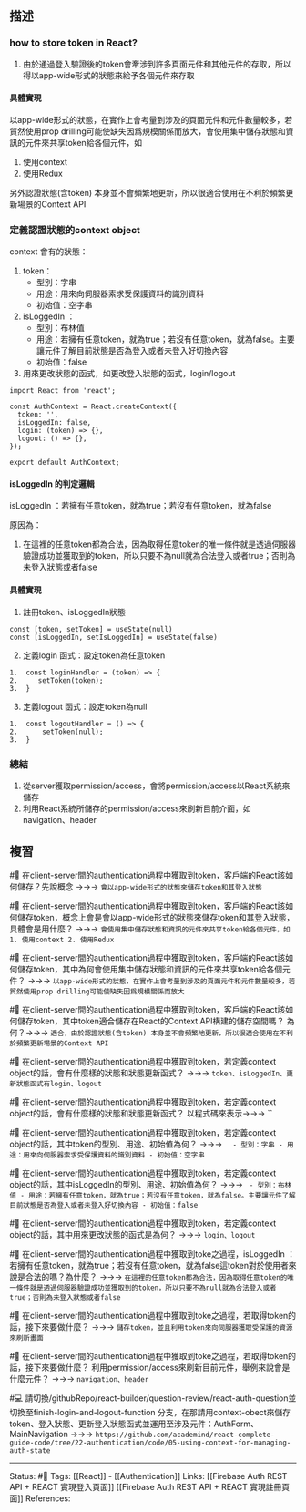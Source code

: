 ## 描述

### how to store token in React?

1. 由於通過登入驗證後的token會牽涉到許多頁面元件和其他元件的存取，所以得以app-wide形式的狀態來給予各個元件來存取


#### 具體實現
以app-wide形式的狀態，在實作上會考量到涉及的頁面元件和元件數量較多，若貿然使用prop drilling可能使缺失因爲規模關係而放大，會使用集中儲存狀態和資訊的元件來共享token給各個元件，如
1. 使用context
2. 使用Redux

另外認證狀態(含token) 本身並不會頻繁地更新，所以很適合使用在不利於頻繁更新場景的Context API


### 定義認證狀態的context object

context 會有的狀態：
1. token：
	- 型別：字串
	- 用途：用來向伺服器索求受保護資料的識別資料
	- 初始值：空字串
2. isLoggedIn ：
	- 型別：布林值
	- 用途：若擁有任意token，就為true；若沒有任意token，就為false。主要讓元件了解目前狀態是否為登入或者未登入好切換內容
	- 初始值：false
3. 用來更改狀態的函式，如更改登入狀態的函式，login/logout

```
import React from 'react';

const AuthContext = React.createContext({
  token: '',
  isLoggedIn: false,
  login: (token) => {},
  logout: () => {},
});

export default AuthContext;
```


#### isLoggedIn 的判定邏輯

isLoggedIn ：若擁有任意token，就為true；若沒有任意token，就為false

原因為：
1. 在這裡的任意token都為合法，因為取得任意token的唯一條件就是透過伺服器驗證成功並獲取到的token，所以只要不為null就為合法登入或者true；否則為未登入狀態或者false


#### 具體實現

1. 註冊token、isLoggedIn狀態
```
const [token, setToken] = useState(null)
const [isLoggedIn, setIsLoggedIn] = useState(false)
```

2. 定義login 函式：設定token為任意token
```
1.  const loginHandler = (token) => {
2.     setToken(token);
3.  }
```

3. 定義logout 函式：設定token為null
```
1.  const logoutHandler = () => {
2.      setToken(null);
3.  }
```


### 總結

1. 從server獲取permission/access，會將permission/access以React系統來儲存
2. 利用React系統所儲存的permission/access來刷新目前介面，如navigation、header



## 複習

#🧠 在client-server間的authentication過程中獲取到token，客戶端的React該如何儲存？先說概念 ->->-> `會以app-wide形式的狀態來儲存token和其登入狀態`
<!--SR:!2023-02-12,26,250-->

#🧠 在client-server間的authentication過程中獲取到token，客戶端的React該如何儲存token，概念上會是會以app-wide形式的狀態來儲存token和其登入狀態，具體會是用什麼？ ->->-> `會使用集中儲存狀態和資訊的元件來共享token給各個元件，如 1. 使用context 2. 使用Redux`
<!--SR:!2023-02-10,24,250-->

#🧠  在client-server間的authentication過程中獲取到token，客戶端的React該如何儲存token，其中為何會使用集中儲存狀態和資訊的元件來共享token給各個元件？ ->->-> `以app-wide形式的狀態，在實作上會考量到涉及的頁面元件和元件數量較多，若貿然使用prop drilling可能使缺失因爲規模關係而放大`
<!--SR:!2023-02-15,28,250-->

#🧠 在client-server間的authentication過程中獲取到token，客戶端的React該如何儲存token，其中token適合儲存在React的Context API構建的儲存空間嗎？ 為何？->->-> `適合，由於認證狀態(含token) 本身並不會頻繁地更新，所以很適合使用在不利於頻繁更新場景的Context API`
<!--SR:!2023-03-13,40,230-->


#🧠 在client-server間的authentication過程中獲取到token，若定義context object的話，會有什麼樣的狀態和狀態更新函式？ ->->-> `token、isLoggedIn、更新狀態函式有login、logout`
<!--SR:!2023-02-08,23,250-->

#🧠 在client-server間的authentication過程中獲取到token，若定義context object的話，會有什麼樣的狀態和狀態更新函式？ 以程式碼來表示->->-> ``
<!--SR:!2023-02-08,23,250-->

#🧠 在client-server間的authentication過程中獲取到token，若定義context object的話，其中token的型別、用途、初始值為何？ ->->-> `	- 型別：字串 - 用途：用來向伺服器索求受保護資料的識別資料 - 初始值：空字串`
<!--SR:!2023-02-04,20,250-->

#🧠 在client-server間的authentication過程中獲取到token，若定義context object的話，其中isLoggedIn的型別、用途、初始值為何？ ->->-> `	- 型別：布林值 - 用途：若擁有任意token，就為true；若沒有任意token，就為false。主要讓元件了解目前狀態是否為登入或者未登入好切換內容 - 初始值：false`
<!--SR:!2023-02-08,23,250-->

#🧠 在client-server間的authentication過程中獲取到token，若定義context object的話，其中用來更改狀態的函式是為何？ ->->-> `login、logout`
<!--SR:!2023-02-15,28,250-->

#🧠 在client-server間的authentication過程中獲取到toke之過程，isLoggedIn ：若擁有任意token，就為true；若沒有任意token，就為false這token對於使用者來說是合法的嗎？為什麼？ ->->-> `在這裡的任意token都為合法，因為取得任意token的唯一條件就是透過伺服器驗證成功並獲取到的token，所以只要不為null就為合法登入或者true；否則為未登入狀態或者false`
<!--SR:!2023-02-11,25,250-->


#🧠 在client-server間的authentication過程中獲取到toke之過程，若取得token的話，接下來要做什麼？ ->->-> `儲存token，並且利用token來向伺服器獲取受保護的資源來刷新畫面`
<!--SR:!2023-02-14,27,250-->

#🧠 在client-server間的authentication過程中獲取到toke之過程，若取得token的話，接下來要做什麼？ 利用permission/access來刷新目前元件，舉例來說會是什麼元件？ ->->-> `navigation、header`
<!--SR:!2023-02-15,28,250-->

#💻  請切換/githubRepo/react-builder/question-review/react-auth-question並切換至finish-login-and-logout-function 分支，在那請用context-obect來儲存token、登入狀態、更新登入狀態函式並運用至涉及元件：AuthForm、MainNavigation ->->-> `https://github.com/academind/react-complete-guide-code/tree/22-authentication/code/05-using-context-for-managing-auth-state`
<!--SR:!2023-02-26,34,250-->



---
Status: #🌱 
Tags:
[[React]] - [[Authentication]]
Links:
[[Firebase Auth REST API + REACT 實現登入頁面]]
[[Firebase Auth REST API + REACT 實現註冊頁面]]
References: